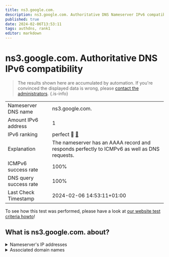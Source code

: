 ```yaml
---
title: ns3.google.com.
description: ns3.google.com. Authoritative DNS Nameserver IPv6 compatibility
published: true
date: 2024-02-06T13:53:11
tags: authdns, rank1
editor: markdown
---
```


# ns3.google.com. Authoritative DNS IPv6 compatibility

> The results shown here are accumulated by automation. If you're convinced the displayed data is wrong, please [contact the administrators](/howto/chat). 
{.is-info}




|   |   |
| - | - |
| Nameserver DNS name | ns3.google.com.
| Amount IPv6 address | 1
| IPv6 ranking | perfect :1st_place_medal: [🔗](/howto/ranking) |
| Explanation | The nameserver has an AAAA record and responds perfectly to ICMPv6 as well as DNS requests. |
| ICMPv6 success rate | 100%|
| DNS query success rate | 100% |
| Last Check Timestamp | 2024-02-06 14:53:11+01:00 |

To see how this test was performed, please have a look at [our website test criteria howto](/howto/testcriteria/authdns)!


## What is ns3.google.com. about?




<details>
<summary>Nameserver's IP addresses</summary>

2001:4860:4802:36::a

</details>



<details>
<summary>Associated domain names</summary>

google.com

music.youtube.com

www.youtube.com

</details>
